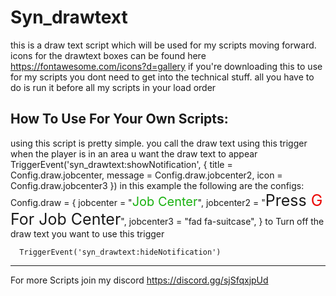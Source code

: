 # Syn_drawtext
this is a draw text script which will be used for my scripts moving forward. 
icons for the drawtext boxes can be found here https://fontawesome.com/icons?d=gallery
if you're downloading this to use for my scripts you dont need to get into the technical stuff. all you have to do is run it before all my scripts in your load order


How To Use For Your Own Scripts:
---------------------------------
using this script is pretty simple. 
you call the draw text using this trigger when the player is in an area u want the draw text to appear
      TriggerEvent('syn_drawtext:showNotification', { title = Config.draw.jobcenter, message = Config.draw.jobcenter2, icon = Config.draw.jobcenter3 })
in this example the following are the configs:
Config.draw = {
    jobcenter = "<span style='font-size:20px; color:#19B110;'>Job Center</span>",
    jobcenter2 = "<span style='font-size:25px'>Press </span> <span style='font-size:25px; color:#EB0804;'>G</span> <span style='font-size:25px'> For Job Center</span>",
    jobcenter3 = "fad fa-suitcase",
    }
to Turn off the draw text you want to use this trigger

      TriggerEvent('syn_drawtext:hideNotification')

----------------------------------------
For more Scripts join my discord https://discord.gg/sjSfqxjpUd
